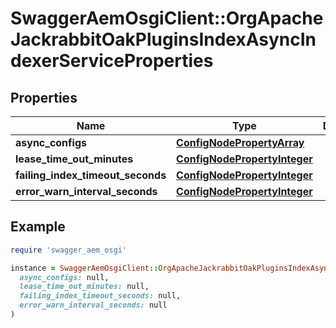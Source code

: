# SwaggerAemOsgiClient::OrgApacheJackrabbitOakPluginsIndexAsyncIndexerServiceProperties

## Properties

| Name | Type | Description | Notes |
| ---- | ---- | ----------- | ----- |
| **async_configs** | [**ConfigNodePropertyArray**](ConfigNodePropertyArray.md) |  | [optional] |
| **lease_time_out_minutes** | [**ConfigNodePropertyInteger**](ConfigNodePropertyInteger.md) |  | [optional] |
| **failing_index_timeout_seconds** | [**ConfigNodePropertyInteger**](ConfigNodePropertyInteger.md) |  | [optional] |
| **error_warn_interval_seconds** | [**ConfigNodePropertyInteger**](ConfigNodePropertyInteger.md) |  | [optional] |

## Example

```ruby
require 'swagger_aem_osgi'

instance = SwaggerAemOsgiClient::OrgApacheJackrabbitOakPluginsIndexAsyncIndexerServiceProperties.new(
  async_configs: null,
  lease_time_out_minutes: null,
  failing_index_timeout_seconds: null,
  error_warn_interval_seconds: null
)
```

